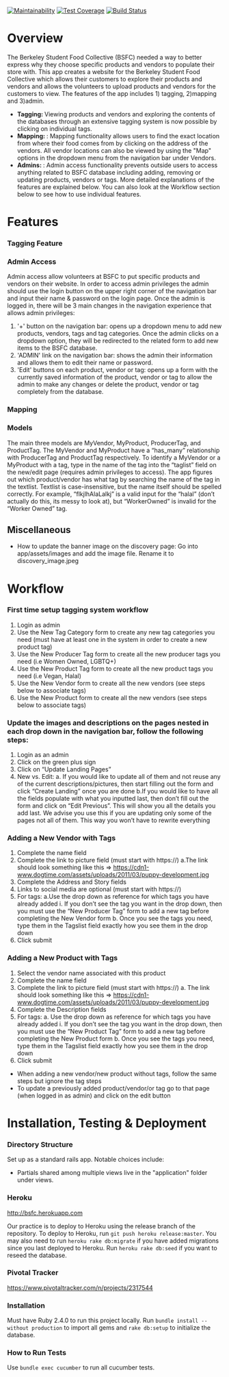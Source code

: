 [![Maintainability](https://api.codeclimate.com/v1/badges/237c342e4fc77c0c3689/maintainability)](https://codeclimate.com/github/asliakalin/Berkeley-Student-Food-Collective)
[![Test Coverage](https://api.codeclimate.com/v1/badges/237c342e4fc77c0c3689/test_coverage)](https://codeclimate.com/github/asliakalin/Berkeley-Student-Food-Collective/test_coverage)
[![Build Status](https://travis-ci.org/asliakalin/Berkeley-Student-Food-Collective.svg?branch=master)](https://travis-ci.com/asliakalin/Berkeley-Student-Food-Collective)


# Overview

The Berkeley Student Food Collective (BSFC) needed a way to better express why they choose specific products and vendors to populate their store with. This app creates a website for the Berkeley Student Food Collective which allows their customers to explore their products and vendors and allows the volunteers to upload products and vendors for the customers to view. 
The features of the app includes 1) tagging, 2)mapping and 3)admin.
- <b> Tagging: </b> Viewing products and vendors and exploring the contents of the databases through an extensive tagging system is now possible by clicking on individual tags. 
- <b> Mapping: </b>: Mapping functionality allows users to find the exact location from where their food comes from by clicking on the address of the vendors. All vendor locations can also be viewed by using the "Map" options in the dropdown menu from the navigation bar under Vendors.
- <b> Admins: </b>: Admin access functionality prevents outside users to access anything related to BSFC database including adding, removing or updating products, vendors or tags.
More detailed explanations of the features are explained below. You can also look at the Workflow section below to see how to use individual features.


# Features

### Tagging Feature

### Admin Access

Admin access allow volunteers at BSFC to put specific products and vendors on their website. In order to access admin privileges the admin should use the login button on the upper right corner of the navigation bar and input their name & password on the login page. Once the admin is logged in, there will be 3 main changes in the navigation experience that allows admin privileges:
1. '+' button on the navigation bar: opens up a dropdown menu to add new products, vendors, tags and tag categories. Once the admin clicks on a dropdown option, they will be redirected to the related form to add new items to the BSFC database.
2. 'ADMIN' link on the navigation bar: shows the admin their information and allows them to edit their name or password.
3. 'Edit' buttons on each product, vendor or tag: opens up a form with the currently saved information of the product, vendor or tag to allow the admin to make any changes or delete the product, vendor or tag completely from the database.

### Mapping 





### Models

The main three models are MyVendor, MyProduct, ProducerTag, and ProductTag. The MyVendor and MyProduct have a “has_many” relationship with ProducerTag and ProductTag respectively. To identify a MyVendor or a MyProduct with a tag, type in the name of the tag into the “taglist” field on the new/edit page (requires admin privileges to access). The app figures out which product/vendor has what tag by searching the name of the tag in the textlist. Textlist is case-insensitive, but the name itself should be spelled correctly. For example, “flkjlhAlaLalkj” is a valid input for the “halal” (don’t actually do this, its messy to look at), but “WorkerOwned” is invalid for the “Worker Owned” tag.

## Miscellaneous

- How to update the banner image on the discovery page: Go into app/assets/images and add the image file. Rename it to discovery_image.jpeg




# Workflow
### First time setup tagging system workflow 
1. Login as admin
2.	Use the New Tag Category form to create any new tag categories you need (must have at least one in the system in order to create a new product tag)
3.	Use the New Producer Tag form to create all the new producer tags you need (i.e Women Owned, LGBTQ+)
4.	Use the New Product Tag form to create all the new product tags you need (i.e Vegan, Halal)
5.	Use the New Vendor form to create all the new vendors (see steps below to associate tags)
6.	Use the New Product form to create all the new vendors (see steps below to associate tags)

### Update the images and descriptions on the pages nested in each drop down in the navigation bar, follow the following steps:
1.	Login as an admin
2.	Click on the green plus sign
3.	Click on “Update Landing Pages”
4.	New vs. Edit:
  a. If you would like to update all of them and not reuse any of the current descriptions/pictures, then start filling out the form and click “Create Landing” once you are done
  b.If you would like to have all the fields populate with what you inputted last, then don’t fill out the form and click on “Edit Previous”. This will show you all the details you add last. We advise you use this if you are updating only some of the pages not all of them. This way you won’t have to rewrite everything
 
 ### Adding a New Vendor with Tags 
1. Complete the name field 
2. Complete the link to picture field (must start with https://)
  a.The link should look something like this => https://cdn1-www.dogtime.com/assets/uploads/2011/03/puppy-development.jpg 
3. Complete the Address and Story fields
4. Links to social media are optional (must start with https://)
5. For tags:
  a.Use the drop down as reference for which tags you have already added
    i. If you don’t see the tag you want in the drop down, then you must use the “New Producer Tag” form to add a new tag before completing the New Vendor form 
  b. Once you see the tags you need, type them in the Tagslist field exactly how you see them in the drop down 
6. Click submit

### Adding a New Product with Tags 
1. Select the vendor name associated with this product
2. Complete the name field
3. Complete the link to picture field (must start with https://)
a. The link should look something like this => https://cdn1-www.dogtime.com/assets/uploads/2011/03/puppy-development.jpg 
4. Complete the Description fields
5. For tags:
a.	Use the drop down as reference for which tags you have already added
i.	If you don’t see the tag you want in the drop down, then you must use the “New Product Tag” form to add a new tag before completing the New Product form 
b.	Once you see the tags you need, type them in the Tagslist field exactly how you see them in the drop down 
6. Click submit

- When adding a new vendor/new product without tags, follow the same steps but ignore the tag steps
- To update a previously added product/vendor/or tag go to that page (when logged in as admin) and click on the edit button 



# Installation, Testing & Deployment

### Directory Structure

Set up as a standard rails app. Notable choices include:
- Partials shared among multiple views live in the "application" folder under views.

### Heroku

http://bsfc.herokuapp.com

Our practice is to deploy to Heroku using the release branch of the repository.
To deploy to Heroku, run `git push heroku release:master`. You may also need to run `heroku rake db:migrate` if you have added migrations since you last deployed to Heroku. Run `heroku rake db:seed` if you want to reseed the database.

### Pivotal Tracker

https://www.pivotaltracker.com/n/projects/2317544

### Installation

Must have Ruby 2.4.0 to run this project locally. Run `bundle install --without production` to import all gems and `rake db:setup` to initialize the database.

### How to Run Tests

Use `bundle exec cucumber` to run all cucumber tests.
